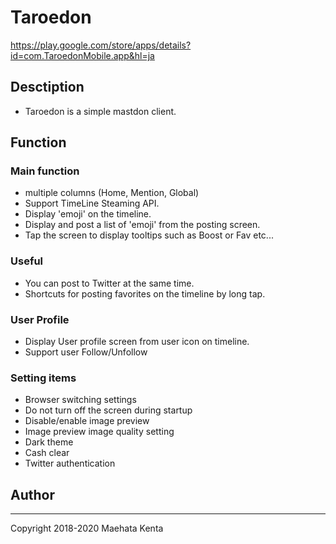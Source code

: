 # Taroedon
https://play.google.com/store/apps/details?id=com.TaroedonMobile.app&hl=ja

## Desctiption
* Taroedon is a simple mastdon client.

## Function

### Main function
* multiple columns (Home, Mention, Global)
* Support TimeLine Steaming API.
* Display 'emoji' on the timeline.
* Display and post a list of 'emoji' from the posting screen.
* Tap the screen to display tooltips such as Boost or Fav etc...

### Useful 
* You can post to Twitter at the same time.
* Shortcuts for posting favorites on the timeline by long tap.

### User Profile
* Display User profile screen from user icon on timeline.
* Support user Follow/Unfollow

### Setting items
* Browser switching settings
* Do not turn off the screen during startup
* Disable/enable image preview
* Image preview image quality setting
* Dark theme
* Cash clear
* Twitter authentication

## Author
----
Copyright 2018-2020 Maehata Kenta

